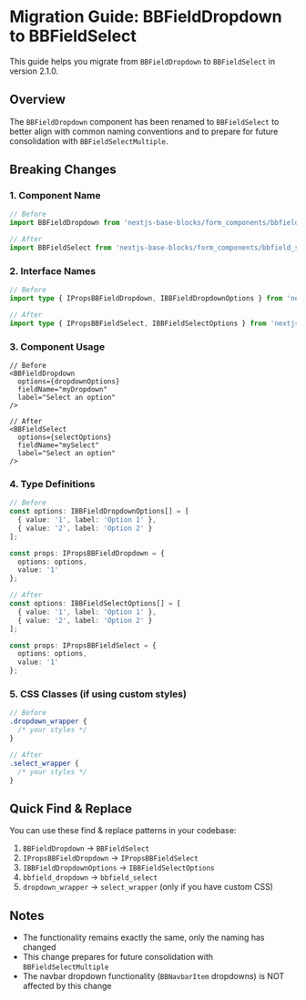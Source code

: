 # Migration Guide: BBFieldDropdown to BBFieldSelect

This guide helps you migrate from `BBFieldDropdown` to `BBFieldSelect` in version 2.1.0.

## Overview

The `BBFieldDropdown` component has been renamed to `BBFieldSelect` to better align with common naming conventions and to prepare for future consolidation with `BBFieldSelectMultiple`.

## Breaking Changes

### 1. Component Name
```typescript
// Before
import BBFieldDropdown from 'nextjs-base-blocks/form_components/bbfield_dropdown';

// After
import BBFieldSelect from 'nextjs-base-blocks/form_components/bbfield_select';
```

### 2. Interface Names
```typescript
// Before
import type { IPropsBBFieldDropdown, IBBFieldDropdownOptions } from 'nextjs-base-blocks/types';

// After
import type { IPropsBBFieldSelect, IBBFieldSelectOptions } from 'nextjs-base-blocks/types';
```

### 3. Component Usage
```tsx
// Before
<BBFieldDropdown
  options={dropdownOptions}
  fieldName="myDropdown"
  label="Select an option"
/>

// After
<BBFieldSelect
  options={selectOptions}
  fieldName="mySelect"
  label="Select an option"
/>
```

### 4. Type Definitions
```typescript
// Before
const options: IBBFieldDropdownOptions[] = [
  { value: '1', label: 'Option 1' },
  { value: '2', label: 'Option 2' }
];

const props: IPropsBBFieldDropdown = {
  options: options,
  value: '1'
};

// After
const options: IBBFieldSelectOptions[] = [
  { value: '1', label: 'Option 1' },
  { value: '2', label: 'Option 2' }
];

const props: IPropsBBFieldSelect = {
  options: options,
  value: '1'
};
```

### 5. CSS Classes (if using custom styles)
```scss
// Before
.dropdown_wrapper {
  /* your styles */
}

// After
.select_wrapper {
  /* your styles */
}
```

## Quick Find & Replace

You can use these find & replace patterns in your codebase:

1. `BBFieldDropdown` → `BBFieldSelect`
2. `IPropsBBFieldDropdown` → `IPropsBBFieldSelect`
3. `IBBFieldDropdownOptions` → `IBBFieldSelectOptions`
4. `bbfield_dropdown` → `bbfield_select`
5. `dropdown_wrapper` → `select_wrapper` (only if you have custom CSS)

## Notes

- The functionality remains exactly the same, only the naming has changed
- This change prepares for future consolidation with `BBFieldSelectMultiple`
- The navbar dropdown functionality (`BBNavbarItem` dropdowns) is NOT affected by this change